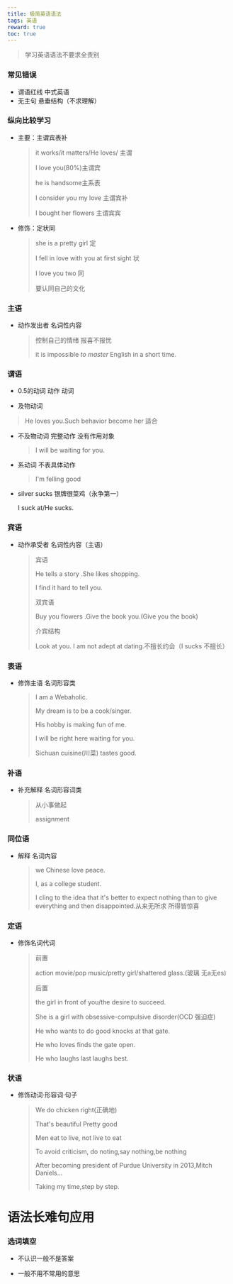 ```yaml
---
title: 极简英语语法
tags: 英语
reward: true
toc: true
---
```


> 学习英语语法不要求全责别

### 常见错误

- 谓语红线  中式英语
- 无主句 悬垂结构（不求理解）
<!--more-->
### 纵向比较学习

- 主要：主谓宾表补  

  > it works/it matters/He loves/ 主谓
  >
  > I love you(80%)主谓宾
  >
  > he is handsome主系表
  >
  > I consider you my love 主谓宾补
  >
  > I bought her flowers 主谓宾宾


- 修饰：定状同

  > she is a pretty girl 定
  >
  > I fell in love with you at first sight 状
  >
  > I love you two 同
  >
  > 要认同自己的文化

### 主语  

  - 动作发出者 名词性内容

    >  控制自己的情绪 报喜不报忧
    >
    >  it is impossible *to* *master*  English in a short time.

### 谓语

- 0.5的动词   动作    动词

-    及物动词

  > He loves you.Such  behavior become  her 适合   

- 不及物动词 完整动作 没有作用对象  

  > I will be waiting for you.

- 系动词 不表具体动作

  > I'm felling good

- silver sucks 银牌很菜鸡（永争第一）

  I suck at/He sucks.

### 宾语

- 动作承受者 名词性内容（主语）

  > 宾语
  >
  > He tells a story .She likes shopping.
  >
  > I find it hard to tell you.
  >
  > 双宾语
  >
  > Buy you flowers .Give the book you.(Give you the book)
  >
  > 介宾结构
  >
  > Look at you. I am not adept at dating.不擅长约会（I sucks 不擅长）

### 表语

- 修饰主语 名词形容类

  > I am a Webaholic.
  >
  > My dream is to be a cook/singer.
  >
  > His hobby is making fun of me.
  >
  > I will be right here waiting for you.
  >
  > Sichuan cuisine(川菜) tastes good.

### 补语

- 补充解释 名词形容词类

  > 从小事做起
  >
  > assignment

### 同位语

- 解释 名词内容

  > we Chinese love peace.
  >
  > I, as a college student.
  >
  > I cling to the idea that it's better to expect nothing than to give everything and then disappointed.从来无所求 所得皆惊喜

### 定语

- 修饰名词代词

  > 前置
  >
  > action movie/pop music/pretty girl/shattered glass.(玻璃 无a无es)
  >
  > 后置
  >
  > the girl in front of you/the desire to succeed.
  >
  > She is a girl with obsessive-compulsive disorder(OCD 强迫症)
  >
  > He who wants to do good knocks at that gate.
  >
  > He who loves finds the gate open.
  >
  > He who laughs last laughs best.

### 状语

- 修饰动词·形容词·句子

  > We do chicken right(正确地)
  >
  > That's beautiful  Pretty good
  >
  > Men eat to live, not live to eat
  >
  > To avoid criticism, do noting,say nothing,be nothing
  >
  > After becoming president of Purdue University in 2013,Mitch Daniels...
  >
  > Taking my time,step by step.

# 语法长难句应用

### 选词填空

- 不认识一般不是答案

- 一般不用不常用的意思

  ​
